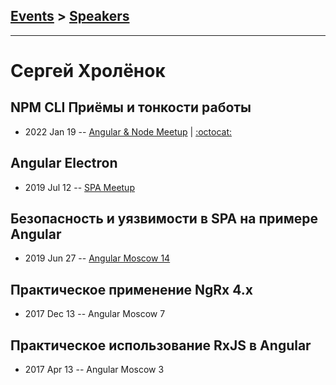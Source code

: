 ## [Events](../README.md) > [Speakers](../speakers.md)
---

# Сергей Хролёнок

## NPM CLI Приёмы и тонкости работы
- 2022 Jan 19 -- [Angular &amp; Node Meetup](https://youtu.be/IOT9jOWvVE4?t=4238)   | [:octocat:](https://gist.github.com/skhrolenok/c0937d5f49eef705844a7870a50913c4) 
## Angular Electron
- 2019 Jul 12 -- [SPA Meetup](https://www.youtube.com/watch?v=hdc67fVJoAM)    
## Безопасность и уязвимости в SPA на примере Angular
- 2019 Jun 27 -- [Angular Moscow 14](https://youtu.be/zSKTDIf_yeo)    
## Практическое применение NgRx 4.x
- 2017 Dec 13 -- Angular Moscow 7    
## Практическое использование RxJS в Angular
- 2017 Apr 13 -- Angular Moscow 3    
